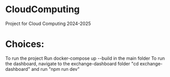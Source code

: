 # CloudComputing
 Project for Cloud Computing 2024-2025 


# Choices:
To run the project
Run docker-compose up --build in the main folder
To run the dashboard, navigate to the exchange-dashboard folder "cd exchange-dashboard" and run "npm run dev"